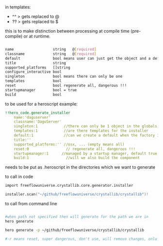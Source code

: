 in templates:

- ^^ > gets replaced to @
- ?? > gets replaced to $

this is to make distinction between processing at compile time (pre-compile) or at runtime.


```bash

name                  string   @[required]
classname             string   @[required]
default               bool means user can just get the object and a default will be created
title                 string
supported_platforms   []string
configure_interactive bool
singleton             bool means there can only be one
templates             bool
reset                 bool regenerate all, dangerous !!!
startupmanager        bool = true
build                 bool


```

to be used for a heroscript example:

```yaml
!!hero_code.generate_installer
    name:'daguserver' 
    classname:'DaguServer'
    singleton:1            //there can only be 1 object in the globals, is called 'default'
    templates:1            //are there templates for the installer
    default:1              //can we create a default when the factory is used
	title:''
	supported_platforms:'' //osx, ... (empty means all)
	reset:0                 // regenerate all, dangerous !!!
	startupmanager:1      //managed by a startup manager, default true
    build:1                 //will we also build the component
```

needs to be put as .heroscript in the directories which we want to generate

to call in code

```v
import freeflowuniverse.crystallib.core.generator.installer

installer.scan("~/github/freeflowuniverse/crystallib/crystallib")!


```

to call from command line


```bash

#when path not specified then will generate for the path we are in
hero generate

hero generate -p ~/github/freeflowuniverse/crystallib/crystallib

#-r means reset, super dangerous, don't use, will remove changes, onlu use it for specific dirs
```